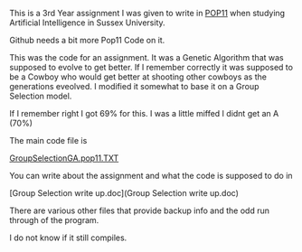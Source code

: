 This is a 3rd Year assignment I was given to write in [POP11](https://en.wikipedia.org/wiki/POP-11) when studying Artificial Intelligence in Sussex University.

Github needs a bit more Pop11 Code on it.

This was the code for an assignment.   It was a Genetic Algorithm that was supposed to evolve to get better.  If I remember correctly it was supposed to be a Cowboy who would get better at shooting other cowboys as the generations eveolved.  I modified it somewhat to base it on a Group Selection model. 

If I remember right I got 69% for this.  I was a little miffed I didnt get an A (70%)

The main code file is

[GroupSelectionGA.pop11.TXT](GroupSelectionGA.pop11.TXT)

You can write about the assignment and what the code is supposed to do in 

[Group Selection write up.doc](Group Selection write up.doc)

There are various other files that provide backup info and the odd run through of the program.  

I do not know if it still compiles.


